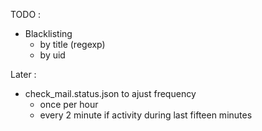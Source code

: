 TODO :
* Blacklisting
    * by title (regexp)
    * by uid

Later :
* check_mail.status.json to ajust frequency 
  * once per hour
  * every 2 minute if activity during last fifteen minutes
